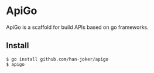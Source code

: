# ApiGo
ApiGo is a scaffold for build APIs based on go frameworks.
## Install
```shell
$ go install github.com/han-joker/apigo
$ apigo
```
